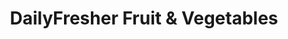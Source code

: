 ---
title: "DailyFresher Fruit & Vegetables"
url: /clifton-hill/dailyfresher-fruit-and-vegetables/
shop: greengrocer
---